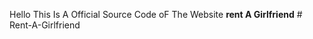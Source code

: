 Hello
This Is A Official Source Code oF The Website **rent A Girlfriend**
#   R e n t - A - G i r l f r i e n d  
 
